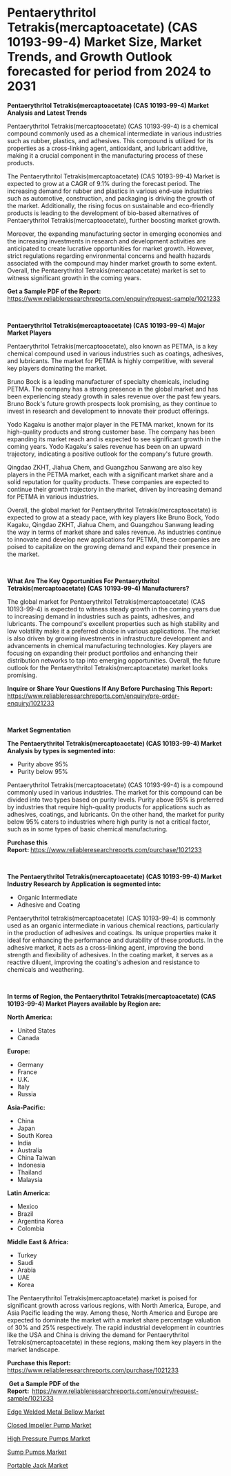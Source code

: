 <p><h1>Pentaerythritol Tetrakis(mercaptoacetate) (CAS 10193-99-4) Market Size, Market Trends, and Growth Outlook forecasted for period from 2024 to 2031</h1></p><p><strong>Pentaerythritol Tetrakis(mercaptoacetate) (CAS 10193-99-4) Market Analysis and Latest Trends</strong></p>
<p><p>Pentaerythritol Tetrakis(mercaptoacetate) (CAS 10193-99-4) is a chemical compound commonly used as a chemical intermediate in various industries such as rubber, plastics, and adhesives. This compound is utilized for its properties as a cross-linking agent, antioxidant, and lubricant additive, making it a crucial component in the manufacturing process of these products.</p><p>The Pentaerythritol Tetrakis(mercaptoacetate) (CAS 10193-99-4) Market is expected to grow at a CAGR of 9.1% during the forecast period. The increasing demand for rubber and plastics in various end-use industries such as automotive, construction, and packaging is driving the growth of the market. Additionally, the rising focus on sustainable and eco-friendly products is leading to the development of bio-based alternatives of Pentaerythritol Tetrakis(mercaptoacetate), further boosting market growth.</p><p>Moreover, the expanding manufacturing sector in emerging economies and the increasing investments in research and development activities are anticipated to create lucrative opportunities for market growth. However, strict regulations regarding environmental concerns and health hazards associated with the compound may hinder market growth to some extent. Overall, the Pentaerythritol Tetrakis(mercaptoacetate) market is set to witness significant growth in the coming years.</p></p>
<p><strong>Get a Sample PDF of the Report:&nbsp;</strong> <a href="https://www.reliableresearchreports.com/enquiry/request-sample/1021233">https://www.reliableresearchreports.com/enquiry/request-sample/1021233</a></p>
<p>&nbsp;</p>
<p><strong>Pentaerythritol Tetrakis(mercaptoacetate) (CAS 10193-99-4) Major Market Players</strong></p>
<p><p>Pentaerythritol Tetrakis(mercaptoacetate), also known as PETMA, is a key chemical compound used in various industries such as coatings, adhesives, and lubricants. The market for PETMA is highly competitive, with several key players dominating the market.</p><p>Bruno Bock is a leading manufacturer of specialty chemicals, including PETMA. The company has a strong presence in the global market and has been experiencing steady growth in sales revenue over the past few years. Bruno Bock's future growth prospects look promising, as they continue to invest in research and development to innovate their product offerings.</p><p>Yodo Kagaku is another major player in the PETMA market, known for its high-quality products and strong customer base. The company has been expanding its market reach and is expected to see significant growth in the coming years. Yodo Kagaku's sales revenue has been on an upward trajectory, indicating a positive outlook for the company's future growth.</p><p>Qingdao ZKHT, Jiahua Chem, and Guangzhou Sanwang are also key players in the PETMA market, each with a significant market share and a solid reputation for quality products. These companies are expected to continue their growth trajectory in the market, driven by increasing demand for PETMA in various industries.</p><p>Overall, the global market for Pentaerythritol Tetrakis(mercaptoacetate) is expected to grow at a steady pace, with key players like Bruno Bock, Yodo Kagaku, Qingdao ZKHT, Jiahua Chem, and Guangzhou Sanwang leading the way in terms of market share and sales revenue. As industries continue to innovate and develop new applications for PETMA, these companies are poised to capitalize on the growing demand and expand their presence in the market.</p></p>
<p>&nbsp;</p>
<p><strong>What Are The Key Opportunities For Pentaerythritol Tetrakis(mercaptoacetate) (CAS 10193-99-4) Manufacturers?</strong></p>
<p><p>The global market for Pentaerythritol Tetrakis(mercaptoacetate) (CAS 10193-99-4) is expected to witness steady growth in the coming years due to increasing demand in industries such as paints, adhesives, and lubricants. The compound's excellent properties such as high stability and low volatility make it a preferred choice in various applications. The market is also driven by growing investments in infrastructure development and advancements in chemical manufacturing technologies. Key players are focusing on expanding their product portfolios and enhancing their distribution networks to tap into emerging opportunities. Overall, the future outlook for the Pentaerythritol Tetrakis(mercaptoacetate) market looks promising.</p></p>
<p><strong>Inquire or Share Your Questions If Any Before Purchasing This Report:</strong> <a href="https://www.reliableresearchreports.com/enquiry/pre-order-enquiry/1021233">https://www.reliableresearchreports.com/enquiry/pre-order-enquiry/1021233</a></p>
<p>&nbsp;</p>
<p><strong>Market Segmentation</strong></p>
<p><strong>The Pentaerythritol Tetrakis(mercaptoacetate) (CAS 10193-99-4) Market Analysis by types is segmented into:</strong></p>
<p><ul><li>Purity above 95%</li><li>Purity below 95%</li></ul></p>
<p><p>Pentaerythritol Tetrakis(mercaptoacetate) (CAS 10193-99-4) is a compound commonly used in various industries. The market for this compound can be divided into two types based on purity levels. Purity above 95% is preferred by industries that require high-quality products for applications such as adhesives, coatings, and lubricants. On the other hand, the market for purity below 95% caters to industries where high purity is not a critical factor, such as in some types of basic chemical manufacturing.</p></p>
<p><strong>Purchase this Report:&nbsp;</strong><a href="https://www.reliableresearchreports.com/purchase/1021233">https://www.reliableresearchreports.com/purchase/1021233</a></p>
<p>&nbsp;</p>
<p><strong>The Pentaerythritol Tetrakis(mercaptoacetate) (CAS 10193-99-4) Market Industry Research by Application is segmented into:</strong></p>
<p><ul><li>Organic Intermediate</li><li>Adhesive and Coating</li></ul></p>
<p><p>Pentaerythritol tetrakis(mercaptoacetate) (CAS 10193-99-4) is commonly used as an organic intermediate in various chemical reactions, particularly in the production of adhesives and coatings. Its unique properties make it ideal for enhancing the performance and durability of these products. In the adhesive market, it acts as a cross-linking agent, improving the bond strength and flexibility of adhesives. In the coating market, it serves as a reactive diluent, improving the coating's adhesion and resistance to chemicals and weathering.</p></p>
<p>&nbsp;</p>
<p><strong>In terms of Region, the Pentaerythritol Tetrakis(mercaptoacetate) (CAS 10193-99-4) Market Players available by Region are:</strong></p>
<p>
    <p> <strong> North America: </strong>
        <ul>
            <li>United States</li>
            <li>Canada</li>
        </ul>
        </p> 
    <p> <strong> Europe: </strong>
        <ul>
            <li>Germany</li>
            <li>France</li>
            <li>U.K.</li>
            <li>Italy</li>
            <li>Russia</li>
        </ul>
        </p> 
    <p> <strong> Asia-Pacific: </strong>
        <ul>
            <li>China</li>
            <li>Japan</li>
            <li>South Korea</li>
            <li>India</li>
            <li>Australia</li>
            <li>China Taiwan</li>
            <li>Indonesia</li>
            <li>Thailand</li>
            <li>Malaysia</li>
        </ul>
        </p> 
    <p> <strong> Latin America: </strong>
        <ul>
            <li>Mexico</li>
            <li>Brazil</li>
            <li>Argentina Korea</li>
            <li>Colombia</li>
        </ul>
        </p> 
    <p> <strong> Middle East & Africa: </strong>
        <ul>
            <li>Turkey</li>
            <li>Saudi</li>
            <li>Arabia</li>
            <li>UAE</li>
            <li>Korea</li>
        </ul>
    </p>
    </p>
<p><p>The Pentaerythritol Tetrakis(mercaptoacetate) market is poised for significant growth across various regions, with North America, Europe, and Asia Pacific leading the way. Among these, North America and Europe are expected to dominate the market with a market share percentage valuation of 30% and 25% respectively. The rapid industrial development in countries like the USA and China is driving the demand for Pentaerythritol Tetrakis(mercaptoacetate) in these regions, making them key players in the market landscape.</p></p>
<p><strong>Purchase this Report: </strong><a href="https://www.reliableresearchreports.com/purchase/1021233">https://www.reliableresearchreports.com/purchase/1021233</a></p>
<p>&nbsp;<strong>Get a Sample PDF of the Report:&nbsp;&nbsp;</strong><a href="https://www.reliableresearchreports.com/enquiry/request-sample/1021233">https://www.reliableresearchreports.com/enquiry/request-sample/1021233</a></p>
<p><strong></strong></p>
<p><p><a href="https://github.com/angelajermaine/Market-Research-Report-List-1/blob/main/edge-welded-metal-bellow-market.md">Edge Welded Metal Bellow Market</a></p><p><a href="https://medium.com/@madiemoore67546/closed-impeller-pump-market-share-evolution-and-market-growth-trends-2024-2031-3e014c2f39ed">Closed Impeller Pump Market</a></p><p><a href="https://github.com/beatblasta/Market-Research-Report-List-1/blob/main/high-pressure-pumps-market.md">High Pressure Pumps Market</a></p><p><a href="https://medium.com/@madiemoore67546/sump-pumps-market-comprehensive-assessment-by-type-application-and-geography-4f3f3f18638d">Sump Pumps Market</a></p><p><a href="https://medium.com/@kathrynlynch04/portable-jack-market-size-market-outlook-and-market-forecast-2024-to-2031-4462bab15709">Portable Jack Market</a></p></p>